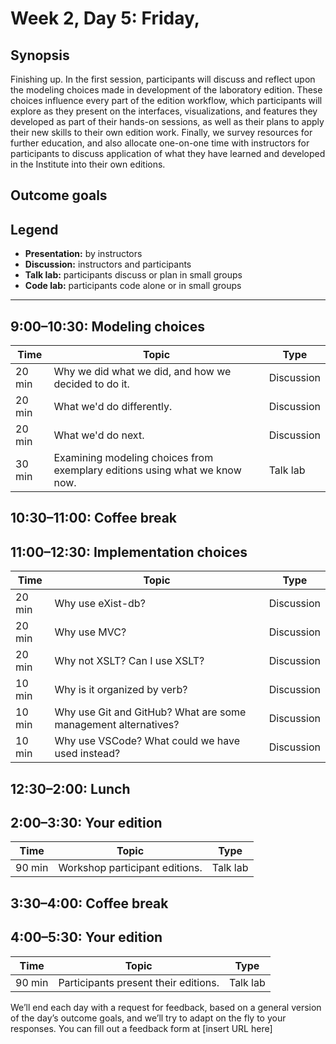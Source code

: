 # Week 2, Day 5: Friday, 
## Synopsis

Finishing up. In the first session, participants will discuss and reflect upon the
                modeling choices made in development of the laboratory edition. These choices
                influence every part of the edition workflow, which participants will explore as
                they present on the interfaces, visualizations, and features they developed as part
                of their hands-on sessions, as well as their plans to apply their new skills to
                their own edition work. Finally, we survey resources for further education, and also
                allocate one-on-one time with instructors for participants to discuss application of
                what they have learned and developed in the Institute into their own editions.

## Outcome goals

## Legend

* **Presentation:** by instructors
* **Discussion:** instructors and participants
* **Talk lab:** participants discuss or plan in small groups
* **Code lab:** participants code alone or in small groups

* * *
## 9:00–10:30: Modeling choices

Time | Topic | Type
---- | ---- | ---- 
20 min | Why we did what we did, and how we decided to do it. | Discussion
20 min | What we'd do differently. | Discussion
20 min | What we'd do next. | Discussion
30 min | Examining modeling choices from exemplary editions using what we know now. | Talk lab

## 10:30–11:00: Coffee break

## 11:00–12:30: Implementation choices

Time | Topic | Type
---- | ---- | ---- 
20 min | Why use eXist-db? | Discussion
20 min | Why use MVC? | Discussion
20 min | Why not XSLT? Can I use XSLT? | Discussion
10 min | Why is it organized by verb? | Discussion
10 min | Why use Git and GitHub? What are some management alternatives? | Discussion
10 min | Why use VSCode? What could we have used instead? | Discussion

## 12:30–2:00: Lunch

## 2:00–3:30: Your edition

Time | Topic | Type
---- | ---- | ---- 
90 min | Workshop participant editions. | Talk lab

## 3:30–4:00: Coffee break

## 4:00–5:30: Your edition

Time | Topic | Type
---- | ---- | ---- 
90 min | Participants present their editions. | Talk lab

We’ll end each day with a request for feedback, based on a general version of the day’s outcome goals, and we’ll try to adapt on the fly to your responses. You can fill out a feedback form at [insert URL here]